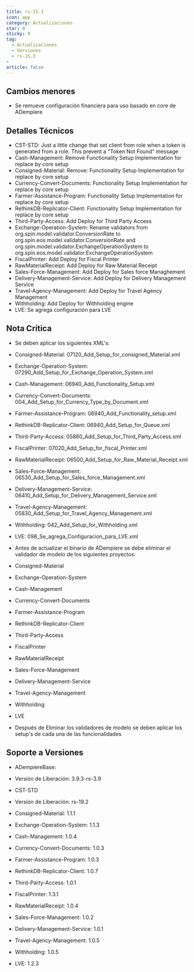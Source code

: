 ```yaml
---
title: rs-15.3
icon: app
category: Actualizaciones
star: 9
sticky: 9
tag:
  - Actualizaciones
  - Versiones
  - rs-15.3
- 
article: false
---
```


## Cambios menores

- Se remueve configuración financiera para uso basado en core de ADempiere

## Detalles Técnicos

- CST-STD: Just a little change that set client from role when a token is generated from a role. This prevent a "Token Not Found" message
- Cash-Management: Remove Functionality Setup Implementation for replace by core setup
- Consigned-Material: Remove: Functionality Setup Implementation for replace by core setup
- Currency-Convert-Documents: Functionality Setup Implementation for replace by core setup
- Farmer-Assistance-Program: Functionality Setup Implementation for replace by core setup
- RethinkDB-Replicator-Client: Functionality Setup Implementation for replace by core setup
- Third-Party-Access: Add Deploy for Third Party Access
- Exchange-Operation-System: Rename validators from org.spin.model.validator.ConversionRate to org.spin.eos.model.validator.ConversionRate and org.spin.model.validator.ExchangeOperationSystem to org.spin.eos.model.validator.ExchangeOperationSystem
- FiscalPrinter: Add Deploy for Fiscal Printer
- RawMaterialReceipt: Add Deploy for Raw Material Receipt
- Sales-Force-Management: Add Deploy for Sales force Managhement
- Delivery-Management-Service: Add Deploy for Delivery Management Service
- Travel-Agency-Management: Add Deploy for Travel Agency Management
- Withholding: Add Deploy for Withholding engine
- LVE: Se agrega configuración para LVE

## Nota Crítica

- Se deben aplicar los siguientes XML's:

- Consigned-Material: 07120_Add_Setup_for_consigned_Material.xml
- Exchange-Operation-System: 07290_Add_Setup_for_Exchange_Operation_System.xml
- Cash-Management: 06940_Add_Functionality_Setup.xml
- Currency-Convert-Documents: 004_Add_Setup_for_Currency_Type_by_Document.xml
- Farmer-Assistance-Program: 06940_Add_Functionality_setup.xml
- RethinkDB-Replicator-Client: 06940_Add_Setup_for_Queue.xml
- Third-Party-Access: 05860_Add_Setup_for_Third_Party_Access.xml
- FiscalPrinter: 07020_Add_Setup_for_fiscal_Printer.xml
- RawMaterialReceipt: 06500_Add_Setup_for_Raw_Material_Receipt.xml
- Sales-Force-Management: 06530_Add_Setup_for_Sales_force_Management.xml
- Delivery-Management-Service: 06410_Add_Setup_for_Delivery_Management_Service.xml
- Travel-Agency-Management: 05830_Add_Setup_for_Travel_Agency_Management.xml
- Withholding: 042_Add_Setup_for_Withholding.xml
- LVE: 098_Se_agrega_Configuracion_para_LVE.xml

- Antes de actualizar el binario de ADempiere se debe eliminar el validador de modelo de los siguientes proyectos:

- Consigned-Material
- Exchange-Operation-System
- Cash-Management
- Currency-Convert-Documents
- Farmer-Assistance-Program
- RethinkDB-Replicator-Client
- Third-Party-Access
- FiscalPrinter
- RawMaterialReceipt
- Sales-Force-Management
- Delivery-Management-Service
- Travel-Agency-Management
- Withholding
- LVE

- Después de Eliminar los validadores de modelo se deben aplicar los setup's de cada una de las funcionalidades

## Soporte a Versiones

- ADempiereBase:

- Versión de Liberación: 3.9.3-rs-3.9

- CST-STD

- Versión de Liberación: rs-19.2

- Consigned-Material: 1.1.1
- Exchange-Operation-System: 1.1.3
- Cash-Management: 1.0.4
- Currency-Convert-Documents: 1.0.3
- Farmer-Assistance-Program: 1.0.3
- RethinkDB-Replicator-Client: 1.0.7
- Third-Party-Access: 1.0.1
- FiscalPrinter: 1.3.1
- RawMaterialReceipt: 1.0.4
- Sales-Force-Management: 1.0.2
- Delivery-Management-Service: 1.0.1
- Travel-Agency-Management: 1.0.5
- Withholding: 1.0.5
- LVE: 1.2.3
